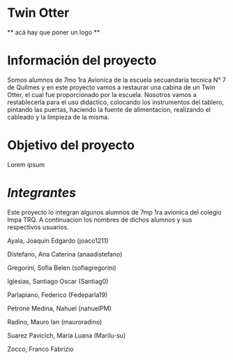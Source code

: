 # Twin Otter

** acá hay que poner un logo **

# Información del proyecto
Somos alumnos de 7mo 1ra Avionica de la escuela secuandaria tecnica N° 7 de Quilmes y en este proyecto vamos a restaurar una cabina de un Twin Otter, el cual fue proporcionado por la escuela. Nosotros vamos a restablecerla para el uso didactico, colocando los instrumentos del tablero, pintando las puertas, haciendo la fuente de alimentacion, realizando el cableado y la limpieza de la misma. 

# Objetivo del proyecto

Lorem ipsum

# *Integrantes*

Este proyecto lo integran algunos alumnos de 7mp 1ra avionica del colegio Impa TRQ. A continuacion los nombres de dichos alumnos y sus respectivos usuarios.

Ayala, Joaquin Edgardo         (joaco1211)

Distefano, Ana Caterina        (anaadistefano)

Gregorini, Sofia Belen         (sofiagregorini)

Iglesias, Santiago Oscar       (Santiag0)

Parlapiano, Federico           (Fedeparla19)

Petrone Medina, Nahuel         (nahuelPM)

Radino, Mauro Ian              (mauroradino)

Suarez Pavicich, Maria Luana   (Marilu-su)

Zocco, Franco Fabrizio         
